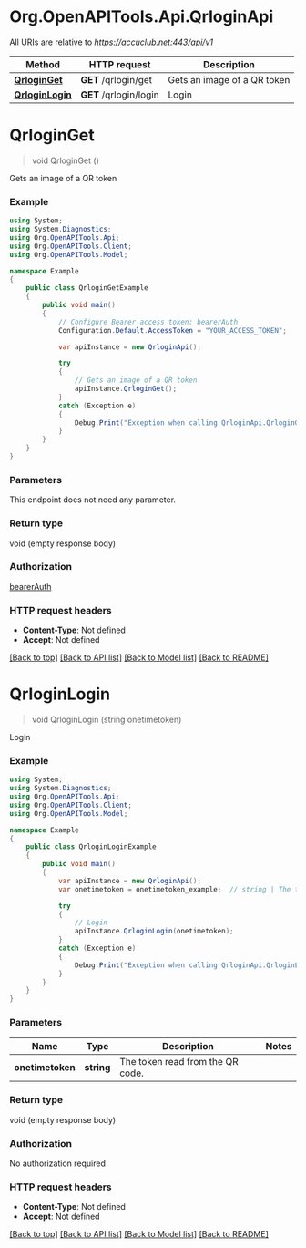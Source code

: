 # Org.OpenAPITools.Api.QrloginApi

All URIs are relative to *https://accuclub.net:443/api/v1*

Method | HTTP request | Description
------------- | ------------- | -------------
[**QrloginGet**](QrloginApi.md#qrloginget) | **GET** /qrlogin/get | Gets an image of a QR token
[**QrloginLogin**](QrloginApi.md#qrloginlogin) | **GET** /qrlogin/login | Login


<a name="qrloginget"></a>
# **QrloginGet**
> void QrloginGet ()

Gets an image of a QR token

### Example
```csharp
using System;
using System.Diagnostics;
using Org.OpenAPITools.Api;
using Org.OpenAPITools.Client;
using Org.OpenAPITools.Model;

namespace Example
{
    public class QrloginGetExample
    {
        public void main()
        {
            // Configure Bearer access token: bearerAuth
            Configuration.Default.AccessToken = "YOUR_ACCESS_TOKEN";

            var apiInstance = new QrloginApi();

            try
            {
                // Gets an image of a QR token
                apiInstance.QrloginGet();
            }
            catch (Exception e)
            {
                Debug.Print("Exception when calling QrloginApi.QrloginGet: " + e.Message );
            }
        }
    }
}
```

### Parameters
This endpoint does not need any parameter.

### Return type

void (empty response body)

### Authorization

[bearerAuth](../README.md#bearerAuth)

### HTTP request headers

 - **Content-Type**: Not defined
 - **Accept**: Not defined

[[Back to top]](#) [[Back to API list]](../README.md#documentation-for-api-endpoints) [[Back to Model list]](../README.md#documentation-for-models) [[Back to README]](../README.md)

<a name="qrloginlogin"></a>
# **QrloginLogin**
> void QrloginLogin (string onetimetoken)

Login

### Example
```csharp
using System;
using System.Diagnostics;
using Org.OpenAPITools.Api;
using Org.OpenAPITools.Client;
using Org.OpenAPITools.Model;

namespace Example
{
    public class QrloginLoginExample
    {
        public void main()
        {
            var apiInstance = new QrloginApi();
            var onetimetoken = onetimetoken_example;  // string | The token read from the QR code.

            try
            {
                // Login
                apiInstance.QrloginLogin(onetimetoken);
            }
            catch (Exception e)
            {
                Debug.Print("Exception when calling QrloginApi.QrloginLogin: " + e.Message );
            }
        }
    }
}
```

### Parameters

Name | Type | Description  | Notes
------------- | ------------- | ------------- | -------------
 **onetimetoken** | **string**| The token read from the QR code. | 

### Return type

void (empty response body)

### Authorization

No authorization required

### HTTP request headers

 - **Content-Type**: Not defined
 - **Accept**: Not defined

[[Back to top]](#) [[Back to API list]](../README.md#documentation-for-api-endpoints) [[Back to Model list]](../README.md#documentation-for-models) [[Back to README]](../README.md)

